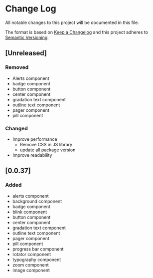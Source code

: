 # Change Log

All notable changes to this project will be documented in this file.

The format is based on [Keep a Changelog](http://keepachangelog.com/)
and this project adheres to [Semantic Versioning](http://semver.org/).

## [Unreleased]

### Removed

- Alerts component
- badge component
- button component
- center component
- gradation text component
- outline text component
- pager component
- pill component

### Changed

- Improve performance
  - Remove CSS in JS library
  - update all package version
- Improve readability

## [0.0.37]

### Added

- alerts component
- background component
- badge component
- blink component
- button component
- center component
- gradation text component
- outline text component
- pager component
- pill component
- progress bar component
- rotator component
- typography component
- zoom component
- image component
